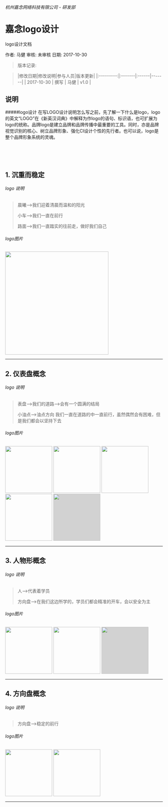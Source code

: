 ###### 杭州嘉念网络科技有限公司 - 研发部



# 嘉念logo设计
logo设计文档


作者: 马健
审核: 未审核
日期: 2017-10-30


> 版本记录:

>|修改日期|修改说明|参与人员|版本更新|
|:---------:|:-------|:------|-------|
| 2017-10-30 | 撰写 | 马健    | v1.0 |


## 说明
#####logo设计
   在写LOGO设计说明怎么写之前，先了解一下什么是logo，logo的英文“LOGO”在《新英汉词典》中解释为作logo的语句、标识语，也可扩展为logo的统称。品牌logo是建立品牌和品牌传播中最重要的工具。同时，亦是品牌视觉识别的核心、树立品牌形象、强化CI设计个性的先行者。也可以说，logo是整个品牌形象系统的灵魂。 

<br>
<br>
<br>

## 1. 沉重而稳定

###### logo 说明
> 晨曦-->我们迎着清晨而温和的阳光
> 
> 小车-->我们一直在前行
> 
> 路面-->我们一直踏实的往前走，做好我们自己


###### logo图片
<img src="https://raw.githubusercontent.com/SkyBadBoy/logo/master/logojian.png"  height="330" width="330">

-------

## 2. 仪表盘概念

###### logo 说明
> 表盘-->我们的道路-->会有一个圆满的结局
> 
> 小油点-->油点方向 我们一直在道路的中一直前行，虽然偶然会有困难，但是我们都会以坚持下去


###### logo图片

<img src="https://raw.githubusercontent.com/SkyBadBoy/logo/master/%E5%98%89%E5%BF%B5%E8%93%9D.png"  height="150" width="150">
<img src="https://raw.githubusercontent.com/SkyBadBoy/logo/master/logo%E8%93%9D%E5%BA%95.png"  height="150" width="150">
<img src="https://raw.githubusercontent.com/SkyBadBoy/logo/master/logo%E9%BB%84.png"  height="150" width="150">
<img src="https://raw.githubusercontent.com/SkyBadBoy/logo/master/logofen.png"  height="150" width="150">
<img src="https://raw.githubusercontent.com/SkyBadBoy/logo/master/logobai.png" style='background-color: rgba(190, 190, 190, 0.68);' height="150" width="150">


-------

## 3. 人物形概念

###### logo 说明
> 人-->代表着学员
> 
> 方向盘-->在我们这边所学的，学员们都会精准的开车，会以安全为主


###### logo图片

<img src="https://raw.githubusercontent.com/SkyBadBoy/logo/master/%E6%8A%A5%E5%90%8D%E9%A9%BE%E6%A0%A1%20(2).png"  height="150" width="150">
<img src="https://raw.githubusercontent.com/SkyBadBoy/logo/master/%E6%8A%A5%E5%90%8D%E9%A9%BE%E6%A0%A1.png"  height="150" width="150">
<img src="https://raw.githubusercontent.com/SkyBadBoy/logo/master/%E6%8A%A5%E5%90%8D%E9%A9%BE%E6%A0%A1%20(1).png" style='background-color: rgba(190, 190, 190, 0.68);' height="150" width="150">

-------

## 4. 方向盘概念

###### logo 说明
> 方向盘-->稳定的前行


###### logo图片
<img src="https://raw.githubusercontent.com/SkyBadBoy/logo/master/LOGO.png"  height="150" width="150">
<img src="https://raw.githubusercontent.com/SkyBadBoy/logo/master/LOGO-3.png" height="150" width="150">


-------
